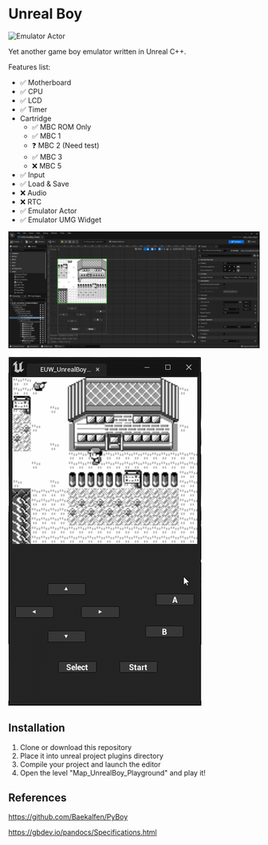 # Unreal Boy

![Emulator Actor](Resources/Images/UnrealBoy_Pokemon.gif)

Yet another game boy emulator written in Unreal C++. 

Features list:

- ✅ Motherboard
- ✅ CPU
- ✅ LCD
- ✅ Timer
- Cartridge
  - ✅ MBC ROM Only
  - ✅ MBC 1
  - ❓  MBC 2 (Need test)
  - ✅ MBC 3
  - ❌ MBC 5
- ✅ Input
- ✅ Load & Save
- ❌ Audio
- ❌ RTC
- ✅ Emulator Actor
- ✅ Emulator UMG Widget

![Emulator Widget Editor](Resources/Images/UnrealBoy_PokemonWidgetEditor.png)

![Emulator Widget](Resources/Images/UnrealBoy_PokemonWidget.gif)

## Installation

1. Clone or download this repository  
2. Place it into unreal project plugins directory
3. Compile your project and launch the editor
4. Open the level "Map_UnrealBoy_Playground" and play it!

## References

https://github.com/Baekalfen/PyBoy

https://gbdev.io/pandocs/Specifications.html
